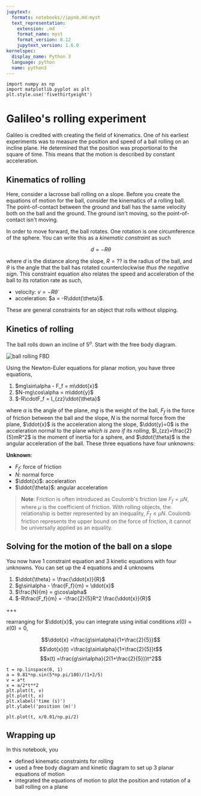```yaml
---
jupytext:
  formats: notebooks//ipynb,md:myst
  text_representation:
    extension: .md
    format_name: myst
    format_version: 0.12
    jupytext_version: 1.6.0
kernelspec:
  display_name: Python 3
  language: python
  name: python3
---
```


```{code-cell} ipython3
import numpy as np
import matplotlib.pyplot as plt
plt.style.use('fivethirtyeight')
```

# Galileo's rolling experiment

Galileo is credited with creating the field of kinematics. One of his
earliest experiments was to measure the position and speed of a ball
rolling on an incline plane. He determined that the position was
proportional to the square of time. This means that the motion is
described by constant acceleration. 

## Kinematics of rolling

Here, consider a lacrosse ball rolling on a slope. Before you create
the equations of motion for the ball, consider the kinematics of a
rolling ball. The point-of-contact between the ground and ball has the
same velocity both on the ball and the ground. The ground isn't moving,
so the point-of-contact isn't moving. 

In order to move forward, the ball rotates. One rotation is one
circumference of the sphere. You can write this as a _kinematic
constraint_ as such

$$d = -R\theta$$

where $d$ is the distance along the slope, $R=??$ is the radius of the
ball, and $\theta$ is the angle that the ball has rotated
counterclockwise _thus the negative sign_. This
constraint equation also relates the speed and acceleration of the ball
to its rotation rate as such, 

- velocity: $v=-R\dot{\theta}$
- acceleration: $a = -R\ddot{\theta}$. 

These are general constraints for an object that rolls without slipping. 

## Kinetics of rolling

The ball rolls down an incline of 5$^o$. Start with the free body
diagram. 

![ball rolling FBD](./images/ball-rolling_FBD.svg)

Using the Newton-Euler equations for planar motion, you have three
equations, 

1. $mg\sin\alpha - F_f = m\ddot{x}$
2. $N-mg\cos\alpha = m\ddot{y}$
3. $-R\cdotF_f = I_{zz}\ddot{\theta}$

where $\alpha$ is the angle of the plane, $mg$ is the weight of the
ball, $F_f$ is the force of friction between the ball and the slope, $N$
is the normal force from the plane, $\ddot{x}$ is the acceleration along
the slope, $\ddot{y}=0$ is the acceleration normal to the plane _which
is zero if its rolling_, $I_{zz}=\frac{2}{5}mR^2$ is the moment of
inertia for a sphere, and $\ddot{\theta}$ is the angular acceleration
of the ball. These three equations have four unknowns:

__Unknown__:
- $F_f$: force of friction
- $N$: normal force
- $\ddot{x}$: acceleration
- $\ddot{\theta}$: angular acceleration

> __Note__: Friction is often introduced as Coulomb's friction law
> $F_f=\mu N$, where $\mu$ is the coefficient of friction. With rolling
> objects, the relationship is better represented by an inequality, $F_f
> \leq \mu N$. Coulomb friction represents the upper bound on the force
> of friction, it cannot be universally applied as an equality. 

## Solving for the motion of the ball on a slope

You now have 1 constraint equation and 3 kinetic equations with four
unknowns. You can set up the 4 equations and 4 unknowns

1. $\ddot{\theta} = \frac{\ddot{x}}{R}$
1. $g\sin\alpha - \frac{F_f}{m} = \ddot{x}$
2. $\frac{N}{m} = g\cos\alpha$
3. $-R\frac{F_f}{m} = -\frac{2}{5}R^2 \frac{\ddot{x}}{R}$

+++

rearranging for $\ddot{x}$, you can integrate using initial conditions $x(0) = \dot{x}(0)=0$,

$$\ddot{x} =\frac{g\sin\alpha}{1+\frac{2}{5}}$$
$$\dot{x}(t) =\frac{g\sin\alpha}{1+\frac{2}{5}}t$$
$$x(t) =\frac{g\sin\alpha}{2(1+\frac{2}{5})}t^2$$


```{code-cell} ipython3
t = np.linspace(0, 1)
a = 9.81*np.sin(5*np.pi/180)/(1+2/5)
v = a*t
x = a/2*t**2
plt.plot(t, v)
plt.plot(t, x)
plt.xlabel('time (s)')
plt.ylabel('position (m)')
```

```{code-cell} ipython3
plt.plot(t, x/0.01/np.pi/2)
```

## Wrapping up

In this notebook, you 
- defined kinematic constraints for rolling
- used a free body diagram and kinetic diagram to set up 3 planar equations of motion
- integrated the equations of motion to plot the position and rotation of a ball rolling on a plane
